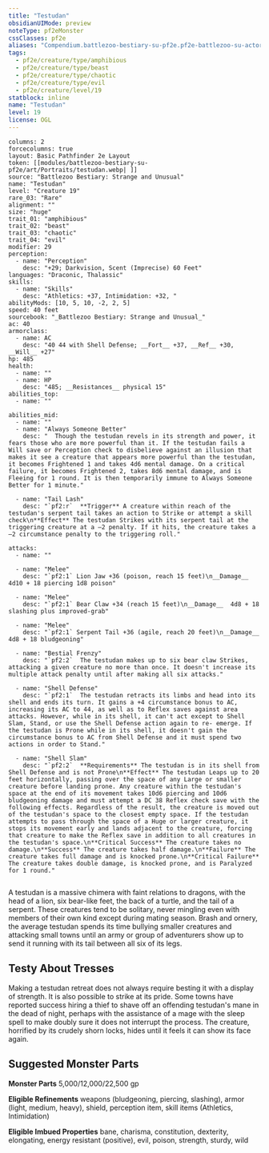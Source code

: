 ```yaml
---
title: "Testudan"
obsidianUIMode: preview
noteType: pf2eMonster
cssClasses: pf2e
aliases: "Compendium.battlezoo-bestiary-su-pf2e.pf2e-battlezoo-su-actors.Actor.CX3yyKzW1gSYmP22" 
tags:
  - pf2e/creature/type/amphibious
  - pf2e/creature/type/beast
  - pf2e/creature/type/chaotic
  - pf2e/creature/type/evil
  - pf2e/creature/level/19
statblock: inline
name: "Testudan"
level: 19
license: OGL
---
```


```statblock
columns: 2
forcecolumns: true
layout: Basic Pathfinder 2e Layout
token: [[modules/battlezoo-bestiary-su-pf2e/art/Portraits/testudan.webp| ]]
source: "Battlezoo Bestiary: Strange and Unusual"
name: "Testudan"
level: "Creature 19"
rare_03: "Rare"
alignment: ""
size: "huge"
trait_01: "amphibious"
trait_02: "beast"
trait_03: "chaotic"
trait_04: "evil"
modifier: 29
perception:
  - name: "Perception"
    desc: "+29; Darkvision, Scent (Imprecise) 60 Feet"
languages: "Draconic, Thalassic"
skills:
  - name: "Skills"
    desc: "Athletics: +37, Intimidation: +32, "
abilityMods: [10, 5, 10, -2, 2, 5]
speed: 40 feet
sourcebook: "_Battlezoo Bestiary: Strange and Unusual_"
ac: 40
armorclass:
  - name: AC
    desc: "40 44 with Shell Defense; __Fort__ +37, __Ref__ +30, __Will__ +27"
hp: 485
health:
  - name: ""
  - name: HP
    desc: "485; __Resistances__ physical 15"
abilities_top:
  - name: ""

abilities_mid:
  - name: ""
  - name: "Always Someone Better"
    desc: "  Though the testudan revels in its strength and power, it fears those who are more powerful than it. If the testudan fails a Will save or Perception check to disbelieve against an illusion that makes it see a creature that appears more powerful than the testudan, it becomes Frightened 1 and takes 4d6 mental damage. On a critical failure, it becomes Frightened 2, takes 8d6 mental damage, and is Fleeing for 1 round. It is then temporarily immune to Always Someone Better for 1 minute."

  - name: "Tail Lash"
    desc: "`pf2:r`  **Trigger** A creature within reach of the testudan's serpent tail takes an action to Strike or attempt a skill check\n**Effect** The testudan Strikes with its serpent tail at the triggering creature at a –2 penalty. If it hits, the creature takes a –2 circumstance penalty to the triggering roll."

attacks:
  - name: ""

  - name: "Melee"
    desc: "`pf2:1` Lion Jaw +36 (poison, reach 15 feet)\n__Damage__  4d10 + 18 piercing 1d8 poison"

  - name: "Melee"
    desc: "`pf2:1` Bear Claw +34 (reach 15 feet)\n__Damage__  4d8 + 18 slashing plus improved-grab"

  - name: "Melee"
    desc: "`pf2:1` Serpent Tail +36 (agile, reach 20 feet)\n__Damage__  4d8 + 18 bludgeoning"

  - name: "Bestial Frenzy"
    desc: "`pf2:2`  The testudan makes up to six bear claw Strikes, attacking a given creature no more than once. It doesn't increase its multiple attack penalty until after making all six attacks."

  - name: "Shell Defense"
    desc: "`pf2:1`  The testudan retracts its limbs and head into its shell and ends its turn. It gains a +4 circumstance bonus to AC, increasing its AC to 44, as well as to Reflex saves against area attacks. However, while in its shell, it can't act except to Shell Slam, Stand, or use the Shell Defense action again to re- emerge. If the testudan is Prone while in its shell, it doesn't gain the circumstance bonus to AC from Shell Defense and it must spend two actions in order to Stand."

  - name: "Shell Slam"
    desc: "`pf2:2`  **Requirements** The testudan is in its shell from Shell Defense and is not Prone\n**Effect** The testudan Leaps up to 20 feet horizontally, passing over the space of any Large or smaller creature before landing prone. Any creature within the testudan's space at the end of its movement takes 10d6 piercing and 10d6 bludgeoning damage and must attempt a DC 38 Reflex check save with the following effects. Regardless of the result, the creature is moved out of the testudan's space to the closest empty space. If the testudan attempts to pass through the space of a Huge or larger creature, it stops its movement early and lands adjacent to the creature, forcing that creature to make the Reflex save in addition to all creatures in the testudan's space.\n**Critical Success** The creature takes no damage.\n**Success** The creature takes half damage.\n**Failure** The creature takes full damage and is knocked prone.\n**Critical Failure** The creature takes double damage, is knocked prone, and is Paralyzed for 1 round."
 
```



A testudan is a massive chimera with faint relations to dragons, with the head of a lion, six bear-like feet, the back of a turtle, and the tail of a serpent. These creatures tend to be solitary, never mingling even with members of their own kind except during mating season. Brash and ornery, the average testudan spends its time bullying smaller creatures and attacking small towns until an army or group of adventurers show up to send it running with its tail between all six of its legs.

## Testy About Tresses

Making a testudan retreat does not always require besting it with a display of strength. It is also possible to strike at its pride. Some towns have reported success hiring a thief to shave off an offending testudan's mane in the dead of night, perhaps with the assistance of a mage with the sleep spell to make doubly sure it does not interrupt the process. The creature, horrified by its crudely shorn locks, hides until it feels it can show its face again.

## Suggested Monster Parts

**Monster Parts** 5,000/12,000/22,500 gp

**Eligible Refinements** weapons (bludgeoning, piercing, slashing), armor (light, medium, heavy), shield, perception item, skill items (Athletics, Intimidation)

**Eligible Imbued Properties** bane, charisma, constitution, dexterity, elongating, energy resistant (positive), evil, poison, strength, sturdy, wild
